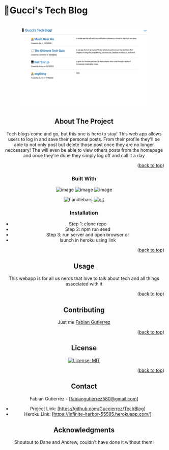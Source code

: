 # 📱Gucci's Tech Blog
<a name="readme-top"></a>

<!-- PROJECT LOGO -->
<br />
<div align="center">
  <a href="https://github.com/Guccierrez/TechBlog">
    <img src= ./assets/GucciTechBlog.png alt="Gucci Tech Blog" width="400" height="250">
  </a>




<!-- ABOUT THE PROJECT -->
## About The Project

Tech blogs come and go, but this one is here to stay! This web app allows users to log in
and save their personal posts. From their profile they'll be able to not only post but delete those post 
once they are no longer neccessary! The will even be able to view others posts from the homepage and once they're done
they simply log off and call it a day


<p align="right">(<a href="#readme-top">back to top</a>)</p>



### Built With

![image](https://img.shields.io/badge/HTML5-E34F26?style=for-the-badge&logo=html5&logoColor=white)
![image](https://img.shields.io/badge/CSS3-1572B6?style=for-the-badge&logo=css3&logoColor=white)
![image](https://img.shields.io/badge/JavaScript-323330?style=for-the-badge&logo=javascript&logoColor=F7DF1E)

![handlebars](https://img.shields.io/badge/Handlebars.js-f0772b?style=for-the-badge&logo=handlebarsdotjs&logoColor=black)
[![git](https://img.shields.io/badge/--F05032?logo=git&logoColor=ffffff)](http://git-scm.com/)






### Installation

* Step 1: clone repo
* Step 2: npm run seed
* Step 3: run server and open browser
or
* launch in heroku using link

<p align="right">(<a href="#readme-top">back to top</a>)</p>



<!-- USAGE EXAMPLES -->
## Usage
This webapp is for all us nerds that love to talk about tech and all things associated with it

<p align="right">(<a href="#readme-top">back to top</a>)</p>





<!-- CONTRIBUTING -->
## Contributing
Just me [Fabian Gutierrez](https://github.com/Guccierrez)

<p align="right">(<a href="#readme-top">back to top</a>)</p>



<!-- LICENSE -->
## License

[![License: MIT](https://img.shields.io/badge/License-MIT-yellow.svg)](https://opensource.org/licenses/MIT)


<p align="right">(<a href="#readme-top">back to top</a>)</p>



<!-- CONTACT -->
## Contact
Fabian Gutierrez - [fabiangutierrez580@gmail.com]




* Project Link: [https://github.com/Guccierrez/TechBlog]
* Heroku Link: [https://infinite-harbor-55585.herokuapp.com/]






<!-- ACKNOWLEDGMENTS -->
## Acknowledgments
Shoutout to Dane and Andrew, couldn't have done it without them! 
